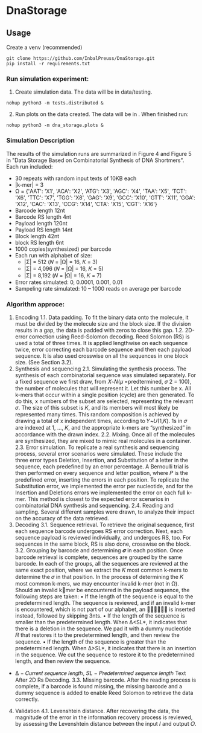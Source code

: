 # DnaStorage

## Usage

Create a venv (recommended)

```console
git clone https://github.com/InbalPreuss/DnaStorage.git
pip install -r requirements.txt
```

### Run simulation experiment:
1. Create simulation data. The data will be in data/testing.
```console
nohup python3 -m tests.distributed &
```
2. Run plots on the data created. The data will be in .
When finished run:
```console
nohup python3 -m dna_storage.plots &
```

### Simulation Description
The results of the simulation runs are summarized in Figure 4 and Figure 5 in "Data Storage Based on Combinatorial Synthesis of DNA Shortmers".
Each run included:
* 30 repeats with random input texts of 10KB each
* |k-mer| = 3
* Ω = {'AAT': 'X1',
       'ACA': 'X2',
       'ATG': 'X3',
       'AGC': 'X4',
       'TAA': 'X5',
       'TCT': 'X6',
       'TTC': 'X7',
       'TGG': 'X8',
       'GAG': 'X9',
       'GCC': 'X10',
       'GTT': 'X11',
       'GGA': 'X12',
       'CAC': 'X13',
       'CCG': 'X14',
       'CTA': 'X15',
       'CGT': 'X16'}
* Barcode length 12nt
* Barcode RS length 4nt
* Payload length 120nt
* Payload RS length 14nt
* Block length 42nt
* block RS length 6nt
* 1000 copies(synthesized) per barcode
* Each run with alphabet of size:
  * |Σ| = 512 (𝑁 = |Ω| = 16, 𝐾 = 3)
  * |Σ| = 4,096 (𝑁 = |Ω| = 16, 𝐾 = 5)
  * |Σ| = 8,192 (𝑁 = |Ω| = 16, 𝐾 = 7)
* Error rates simulated: 0, 0.0001, 0.001, 0.01
* Sampeling rate simulated: 10 – 1000 reads on average per barcode

### Algorithm approce:
1. Encoding
1.1. Data padding. To fit the binary data onto the molecule, it must be divided by the molecule size and the 
block size. If the division results in a gap, the data is padded with zeros to close this gap. 
1.2. 2D-error correction using Reed-Solomon decoding. Reed Solomon (RS) is used a total of three times. It 
is applied lengthwise on each sequence twice, error correcting each barcode sequence and then each payload 
sequence. It is also used crosswise on all the sequences in one block size. (See Section 3.2). 
2. Synthesis and sequencing
       2.1. Simulating the synthesis process. The synthesis of each combinatorial sequence was simulated separately. 
For a fixed sequence we first draw, from 𝑋`~`𝑁(𝜇 =predtermined, 𝜎
2 = 100), the number of molecules that 
will represent it. Let this number be x. All k-mers that occur within a single position (cycle) are then 
generated. To do this, x numbers of the subset are selected, representing the relevant 𝜎. The size of this 
subset is 𝐾, and its members will most likely be represented many times. This random composition is 
achieved by drawing a total of x independent times, according to 𝑌~𝑈(1,𝐾). 1s in 𝜎 are indexed at
1, …, 𝐾, and the appropriate k-mers are “synthesized” in accordance with the drawn index. 
2.2. Mixing. Once all of the molecules are synthesized, they are mixed to mimic real molecules in a container.
2.3. Error simulation. To replicate a real synthesis and sequencing process, several error scenarios were 
simulated. These include the three error types Deletion, Insertion, and Substitution of a letter in the sequence, 
each predefined by an error percentage. A Bernoulli trial is then performed on every sequence and letter 
position, where 𝑃 is the predefined error, inserting the errors in each position. To replicate the Substitution 
error, we implemented the error per nucleotide, and for the Insertion and Deletions errors we implemented 
the error on each full k-mer. This method is closest to the expected error scenarios in combinatorial DNA 
synthesis and sequencing.
2.4. Reading and sampling. Several different samples were drawn, to analyze their impact on the accuracy of 
the data retrieved.
3. Decoding
3.1. Sequence retrieval. To retrieve the original sequence, first each sequence barcode undergoes RS error 
correction. Next, each sequence payload is reviewed individually, and undergoes RS, too. For sequences in 
the same block, RS is also done, crosswise on the block.
3.2. Grouping by barcode and determining 𝝈 in each position. Once barcode retrieval is complete, sequences 
are grouped by the same barcode. In each of the groups, all the sequences are reviewed at the same exact 
position, where we extract the 𝐾 most common k-mers to determine the 𝜎 in that position. In the process of 
determining the 𝐾 most common k-mers, we may encounter invalid k-mer (not in Ω). Should an invalid kmer be encountered in the payload sequence, the following steps are taken:
• If the length of the sequence is equal to the predetermined length. The sequence is reviewed, and 
if an invalid k-mer is encountered, which is not part of our alphabet, an 𝑋𝑑𝑢𝑚𝑚𝑦 is inserted instead, 
followed by skipping 3nts.
• If the length of the sequence is smaller than the predetermined length. When Δ<SL*, it indicates 
that there is a deletion in the sequence. We pad it with a dummy nucleotide 𝑅 that restores it to the 
predetermined length, and then review the sequence. 
• If the length of the sequence is greater than the predetermined length. When Δ>SL*, it indicates 
that there is an insertion in the sequence. We cut the sequence to restore it to the predetermined length, 
and then review the sequence. 
* Δ − 𝐶𝑢𝑟𝑟𝑒𝑛𝑡 𝑠𝑒𝑞𝑢𝑒𝑛𝑐𝑒 𝑙𝑒𝑛𝑔𝑡ℎ, 𝑆𝐿 − 𝑃𝑟𝑒𝑑𝑒𝑡𝑒𝑟𝑚𝑖𝑛𝑒𝑑 𝑠𝑒𝑞𝑢𝑒𝑛𝑐𝑒 𝑙𝑒𝑛𝑔𝑡ℎ
Text After 2D Rs Decoding.
3.3. Missing barcode. After the reading process is complete, if a barcode is found missing, the missing barcode 
and a dummy sequence is added to enable Reed Solomon to retrieve the data correctly. 
4. Validation
4.1. Levenshtein distance. After recovering the data, the magnitude of the error in the information recovery 
process is reviewed, by assessing the Levenshtein distance between the input 𝐼 and output 𝑂.

